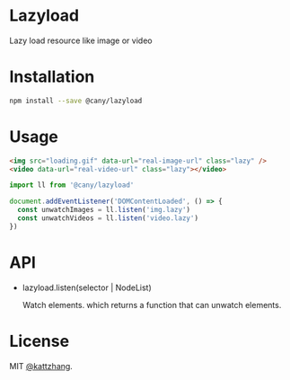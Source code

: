 # Lazyload

Lazy load resource like image or video

# Installation

```sh
npm install --save @cany/lazyload
```

# Usage

```html
<img src="loading.gif" data-url="real-image-url" class="lazy" />
<video data-url="real-video-url" class="lazy"></video>
```

```js
import ll from '@cany/lazyload'

document.addEventListener('DOMContentLoaded', () => {
  const unwatchImages = ll.listen('img.lazy')
  const unwatchVideos = ll.listen('video.lazy')
})
```

# API

- lazyload.listen(selector | NodeList)

  Watch elements. which returns a function that can unwatch elements.

# License

MIT [@kattzhang](https://github.com/kattzhang).
